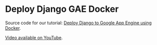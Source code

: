 # Deploy Django GAE Docker

Source code for our tutorial: [Deploy Django to Google App Engine using Docker](https://londonappdeveloper.com/2021/05/03/deploying-django-to-google-app-engine-using-docker/).

[Video available on YouTube](https://youtu.be/TFsFLzNL5Fk).
